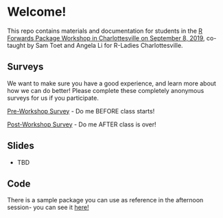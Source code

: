 # Welcome!

This repo contains materials and documentation for students in the [R Forwards Package Workshop in Charlottesville on September 8, 2019](https://www.meetup.com/rladies-charlottesville/events/263807287/), co-taught by Sam Toet and Angela Li for R-Ladies Charlottesville.

## Surveys
We want to make sure you have a good experience, and learn more about how we can do better! 
Please complete these completely anonymous surveys for us if you participate.

[Pre-Workshop Survey]() - Do me BEFORE class starts!

[Post-Workshop Survey]() - Do me AFTER class is over!

## Slides

* TBD

## Code

There is a sample package you can use as reference in the afternoon session- you can see it [here!]()
